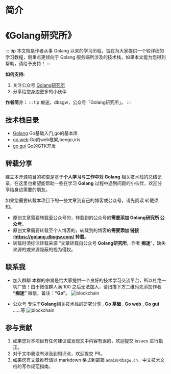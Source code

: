 # 简介
# 《Golang研究所》

::: tip 本文档是作者从事 Golang 以来的学习历程，旨在为大家提供一个较详细的学习教程，侧重点更倾向于 Golang 服务端所涉及的技术栈，如果本文能为您得到帮助，请给予支持！
:::

**如何支持:**
1. 关注公众号 [Golang研究所](/gzh.jpg 'Golang研究所')
2. 分享给您身边更多的小伙伴

**作者简介：**
::: tip 痴迷，dbsgw，公众号「Golang研究所」。
:::

## 技术栈目录

+ [Golang](/golang/go/Basics.html) Go基础入门,go的基本库
+ [go web](/golang/web/beego.html) Go的web框架,beego,iris
+ [go gui](/golang/gui/gtk.html) Go的GTK开发

## 转载分享
建立本开源项目的初衷是基于**个人学习**与**工作中对 Golang** 相关技术栈的总结记录，在这里也希望能帮助一些在学习 **Golang** 过程中遇到问题的小伙伴，欢迎分享给身边需要的朋友。

如果您需要转载本项目下的一些文章到自己的博客或公众号，请先阅读 转载须知。
+ 原创文章需要转载至公众号的，转载到的公众号的**需要添加 Golang研究所 公众号**。
+ 原创文章需要转载至个人博客的，转载到的博客的**需要添加 链接 :https://golang.dbsgw.com/ 转载**。
+ 转载时须标注转载来源 “文章转载自公众号 **Golang研究所**，作者 **痴迷**”，缺失来源的或来源隐蔽的视为侵权。

## 联系我
+ 加入群聊 本群的宗旨是给大家提供一个良好的技术学习交流平台，所以杜绝一切广告！由于微信群人满 100 之后无法加入，请扫描下方二维码先添加作者 **“痴迷”** 微信，备注：**“Go”**。
![blockchain](/job.jpg "痴迷")

+ 公众号 专注于**Golang**相关技术栈的研究分享 , **Go 基础** , **Go web** , **Go gui** ......等
![blockchain](/gzh.jpg "Golang研究所公众号")
## 参与贡献

1. 如果您对本项目有任何建议或发现文中内容有误的，欢迎提交 issues 进行指正。
2. 对于文中我没有涉及到知识点，欢迎提交 PR。
3. 如果您有文章推荐请以 markdown 格式到邮箱 `admin@dbsgw.cn`，中文技术文档的写作规范指南。
<style>
.page .theme-default-content h1:first-child{
    display:none
}

</style>
